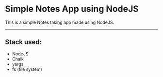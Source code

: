 # Simple Notes App using NodeJS

This is a simple Notes taking app made using NodeJS.

---

## Stack used:

- NodeJS
- Chalk
- yargs
- fs (file system)
